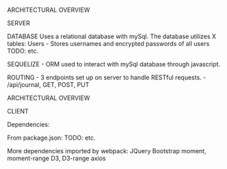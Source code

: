 
ARCHITECTURAL OVERVIEW

SERVER

  DATABASE
  Uses a relational database with mySql.
  The database utilizes X tables:
  Users
    - Stores usernames and encrypted passwords of all users
  TODO: etc.

  SEQUELIZE
    - ORM used to interact with mySql database through javascript.

  ROUTING
    - 3 endpoints set up on server to handle RESTful requests.
    - /api/journal, GET, POST, PUT

ARCHITECTURAL OVERVIEW

CLIENT

Dependencies:

  From package.json:
  TODO: etc.

  More dependencies imported by webpack:
  JQuery
  Bootstrap
  moment, moment-range
  D3, D3-range
  axios